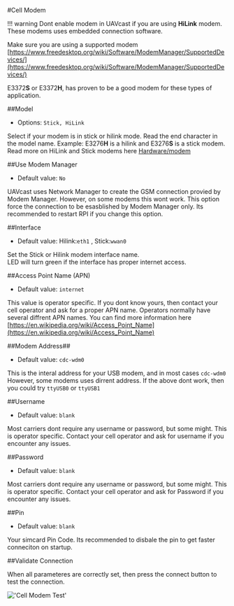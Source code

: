 #Cell Modem

!!! warning
    Dont enable modem in UAVcast if you are using **HiLink** modem. These modems uses embedded connection software.


Make sure you are using a supported modem 
[https://www.freedesktop.org/wiki/Software/ModemManager/SupportedDevices/](https://www.freedesktop.org/wiki/Software/ModemManager/SupportedDevices/)

E3372**S** or E3372**H**, has proven to be a good modem for these types of application.

##Model
* Options: `Stick, HiLink`

Select if your modem is in stick or hilink mode. Read the end character in the model name. Example: E3276<b>H</b> is a hilink and E3276<b>S</b> is a stick modem.
Read more on HiLink and Stick modems here [Hardware/modem](https://docs.uavmatrix.com/hardware/#modem)

##Use Modem Manager
* Default value: `No`

UAVcast uses Network Manager to create the GSM connection provied by Modem Manager. 
However, on some modems this wont work. This option force the connection to be esasblished by Modem Manager only.
Its recommended to restart RPI if you change this option.

##Interface
* Default value: Hilink:`eth1` , Stick:`wwan0`

Set the Stick or Hilink modem interface name.<br />
LED will turn green if the interface has proper internet access.

##Access Point Name (APN)
* Default value: `internet`

This value is operator specific. If you dont know yours, then contact your cell operator and ask for a proper APN name.
Operators normally have several diffrent APN names. You can find more information here [https://en.wikipedia.org/wiki/Access_Point_Name](https://en.wikipedia.org/wiki/Access_Point_Name)

##Modem Address##
* Default value: `cdc-wdm0`

This is the interal address for your USB modem, and in most cases `cdc-wdm0`
However, some modems uses dirrent address. If the above dont work, then you could try `ttyUSB0` or `ttyUSB1`

##Username
* Default value: `blank`

Most carriers dont require any username or password, but some might.
This is operator specific. Contact your cell operator and ask for username if you encounter any issues.

##Password
* Default value: `blank`

Most carriers dont require any username or password, but some might.
This is operator specific. Contact your cell operator and ask for Password if you encounter any issues.

##Pin
* Default value: `blank`

Your simcard Pin Code.  Its recommended to disbale the pin to get faster conneciton on startup.

##Validate Connection

When all parameteres are correctly set, then press the connect button to test the connection.

!['Cell Modem Test'](/images/pages/Cell-Modem/cell.jpg)
